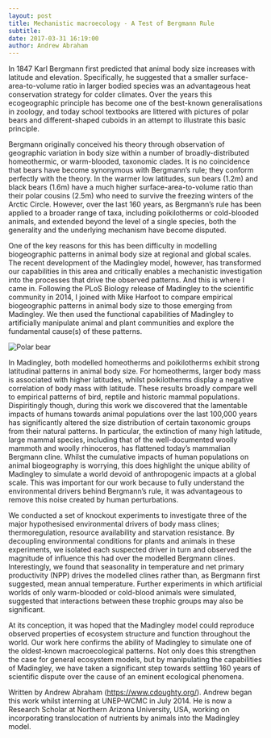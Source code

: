 ```yaml
---
layout: post
title: Mechanistic macroecology - A Test of Bergmann Rule
subtitle:
date: 2017-03-31 16:19:00
author: Andrew Abraham
---
```


In 1847 Karl Bergmann first predicted that animal body size increases with latitude and elevation. Specifically, he suggested that a smaller surface-area-to-volume ratio in larger bodied species was an advantageous heat conservation strategy for colder climates. Over the years this ecogeographic principle has become one of the best-known generalisations in zoology, and today school textbooks are littered with pictures of polar bears and different-shaped cuboids in an attempt to illustrate this basic principle. 

Bergmann originally conceived his theory through observation of geographic variation in body size within a number of broadly-distributed homeothermic, or warm-blooded, taxonomic clades. It is no coincidence that bears have become synonymous with Bergmann’s rule; they conform perfectly with the theory. In the warmer low latitudes, sun bears (1.2m) and black bears (1.6m) have a much higher surface-area-to-volume ratio than their polar cousins (2.5m) who need to survive the freezing winters of the Arctic Circle. However, over the last 160 years, as Bergmann’s rule has been applied to a broader range of taxa, including poikilotherms or cold-blooded animals, and extended beyond the level of a single species, both the generality and the underlying mechanism have become disputed.  

One of the key reasons for this has been difficulty in modelling biogeographic patterns in animal body size at regional and global scales. The recent development of the Madingley model, however, has transformed our capabilities in this area and critically enables a mechanistic investigation into the processes that drive the observed patterns. And this is where I came in. Following the PLoS Biology release of Madingley to the scientific community in 2014, I joined with Mike Harfoot to compare empirical biogeographic patterns in animal body size to those emerging from Madingley. We then used the functional capabilities of Madingley to artificially manipulate animal and plant communities and explore the fundamental cause(s) of these patterns. 

<p>

<img src="img/news/polar_bear.jpg" alt="Polar bear">

</p>

In Madingley, both modelled homeotherms and poikilotherms exhibit strong latitudinal patterns in animal body size. For homeotherms, larger body mass is associated with higher latitudes, whilst poikilotherms display a negative correlation of body mass with latitude. These results broadly compare well to empirical patterns of bird, reptile and historic mammal populations. Dispiritingly though, during this work we discovered that the lamentable impacts of humans towards animal populations over the last 100,000 years has significantly altered the size distribution of certain taxonomic groups from their natural patterns. In particular, the extinction of many high latitude, large mammal species, including that of the well-documented woolly mammoth and woolly rhinoceros, has flattened today’s mammalian Bergmann cline. Whilst the cumulative impacts of human populations on animal biogeography is worrying, this does highlight the unique ability of Madingley to simulate a world devoid of anthropogenic impacts at a global scale. This was important for our work because to fully understand the environmental drivers behind Bergmann’s rule, it was advantageous to remove this noise created by human perturbations. 

We conducted a set of knockout experiments to investigate three of the major hypothesised environmental drivers of body mass clines; thermoregulation, resource availability and starvation resistance. By decoupling environmental conditions for plants and animals in these experiments, we isolated each suspected driver in turn and observed the magnitude of influence this had over the modelled Bergmann clines. Interestingly, we found that seasonality in temperature and net primary productivity (NPP) drives the modelled clines rather than, as Bergmann first suggested, mean annual temperature. Further experiments in which artificial worlds of only warm-blooded or cold-blood animals were simulated, suggested that interactions between these trophic groups may also be significant.    

At its conception, it was hoped that the Madingley model could reproduce observed properties of ecosystem structure and function throughout the world. Our work here confirms the ability of Madingley to simulate one of the oldest-known macroecological patterns. Not only does this strengthen the case for general ecosystem models, but by manipulating the capabilities of Madingley, we have taken a significant step towards settling 160 years of scientific dispute over the cause of an eminent ecological phenomena. 

Written by Andrew Abraham (https://www.cdoughty.org/).
Andrew began this work whilst interning at UNEP-WCMC in July 2014. He is now a Research Scholar at Northern Arizona University, USA, working on incorporating translocation of nutrients by animals into the Madingley model. 

